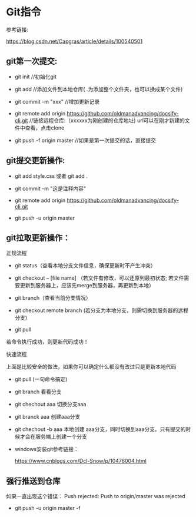 # Git指令

参考链接:

https://blog.csdn.net/Capgras/article/details/100540501

## git第一次提交:

+ git init     //初始化git

+ git add      //添加文件到本地仓库( .为添加整个文件夹，也可以换成某个文件)

- git commit -m "xxx"      //增加更新记录

- git remote add origin https://github.com/oldmanadvancing/docsify-cli.git             //链接远程仓库:（xxxxxx为刚创建的仓库地址) url可以在刚才新建的文件中查看，点击clone

- git push -f origin master     //如果是第一次提交的话，直接提交

## git提交更新操作:

- git add style.css     或者    git add .

- git commit -m "这是注释内容" 

- git remote add origin https://github.com/oldmanadvancing/docsify-cli.git
- git push -u origin master

## git拉取更新操作：

正规流程

- git status（查看本地分支文件信息，确保更新时不产生冲突）

- git checkout – [file name] （若文件有修改，可以还原到最初状态; 若文件需要更新到服务器上，应该先merge到服务器，再更新到本地）

- git branch（查看当前分支情况）

- git checkout remote branch (若分支为本地分支，则需切换到服务器的远程分支)

- git pull

若命令执行成功，则更新代码成功！

快速流程

上面是比较安全的做法，如果你可以确定什么都没有改过只是更新本地代码

+ git pull (一句命令搞定)

+ git branch 看看分支
+ git chechout aaa 切换分支aaa
+ git branck aaa 创建aaa分支
+ git chechout -b aaa 本地创建 aaa分支，同时切换到aaa分支。只有提交的时候才会在服务端上创建一个分支

+ windows安装git参考链接：

  https://www.cnblogs.com/Dcl-Snow/p/10476004.html
  
## 强行推送到仓库
如果一直出现这个错误：
Push rejected: Push to origin/master was rejected
+ git push -u origin master -f

